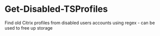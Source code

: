 # Get-Disabled-TSProfiles
Find old Citrix profiles from disabled users accounts using regex - can be used to free up storage
